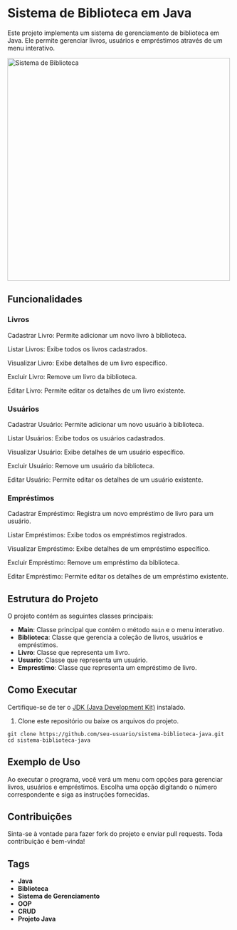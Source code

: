 <h1>Sistema de Biblioteca em Java</h1>
<p>Este projeto implementa um sistema de gerenciamento de biblioteca em Java. Ele permite gerenciar livros, usuários e empréstimos através de um menu interativo.</p>
<img src="assets/study.png" alt="Sistema de Biblioteca" width="500" />
<h2>Funcionalidades</h2>
<strong><h3>Livros</h3></strong>
<p>Cadastrar Livro: Permite adicionar um novo livro à biblioteca.</p>
<p>Listar Livros: Exibe todos os livros cadastrados.</p>
<p>Visualizar Livro: Exibe detalhes de um livro específico.</p>
<p>Excluir Livro: Remove um livro da biblioteca.</p>
<p>Editar Livro: Permite editar os detalhes de um livro existente.</p>

<strong><h3>Usuários</h3></strong>
<p>Cadastrar Usuário: Permite adicionar um novo usuário à biblioteca.</p>
<p>Listar Usuários: Exibe todos os usuários cadastrados.</p>
<p>Visualizar Usuário: Exibe detalhes de um usuário específico.</p>
<p>Excluir Usuário: Remove um usuário da biblioteca.</p>
<p>Editar Usuário: Permite editar os detalhes de um usuário existente.</p>

<strong><h3>Empréstimos</h3></strong>
<p>Cadastrar Empréstimo: Registra um novo empréstimo de livro para um usuário.</p>
<p>Listar Empréstimos: Exibe todos os empréstimos registrados.</p>
<p>Visualizar Empréstimo: Exibe detalhes de um empréstimo específico.</p>
<p>Excluir Empréstimo: Remove um empréstimo da biblioteca.</p>
<p>Editar Empréstimo: Permite editar os detalhes de um empréstimo existente.</p>

<h2>Estrutura do Projeto</h2>
<p>O projeto contém as seguintes classes principais:</p>
<ul>
  <li><strong>Main</strong>: Classe principal que contém o método <code>main</code> e o menu interativo.</li>
  <li><strong>Biblioteca</strong>: Classe que gerencia a coleção de livros, usuários e empréstimos.</li>
  <li><strong>Livro</strong>: Classe que representa um livro.</li>
  <li><strong>Usuario</strong>: Classe que representa um usuário.</li>
  <li><strong>Emprestimo</strong>: Classe que representa um empréstimo de livro.</li>
</ul>

<h2>Como Executar</h2>
<p>Certifique-se de ter o <a href="https://www.oracle.com/java/technologies/javase-jdk11-downloads.html">JDK (Java Development Kit)</a> instalado.</p>
<ol>
  <li>Clone este repositório ou baixe os arquivos do projeto.</li>
</ol>
<pre><code>git clone https://github.com/seu-usuario/sistema-biblioteca-java.git
cd sistema-biblioteca-java</code></pre>


<h2>Exemplo de Uso</h2>
<p>Ao executar o programa, você verá um menu com opções para gerenciar livros, usuários e empréstimos. Escolha uma opção digitando o número correspondente e siga as instruções fornecidas.</p>

<h2>Contribuições</h2>
<p>Sinta-se à vontade para fazer fork do projeto e enviar pull requests. Toda contribuição é bem-vinda!</p>

<h2>Tags</h2>
<ul>
  <li><strong>Java</strong></li>
  <li><strong>Biblioteca</strong></li>
  <li><strong>Sistema de Gerenciamento</strong></li>
  <li><strong>OOP</strong></li>
  <li><strong>CRUD</strong></li>
  <li><strong>Projeto Java</strong></li>
</ul>
